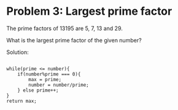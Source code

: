 # Problem 3: Largest prime factor

The prime factors of 13195 are 5, 7, 13 and 29.

What is the largest prime factor of the given number?

Solution:

```let max = 1, prime = 2;

while(prime <= number){
    if(number%prime === 0){
        max = prime;
        number = number/prime;
    } else prime++;
}
return max;
```
